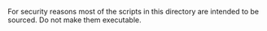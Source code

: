 For security reasons most of the scripts in this directory
are intended to be sourced. Do not make them executable.
